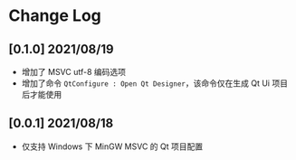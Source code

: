 <!--
 * @Coding: utf-8
 * @Author: vector-wlc
 * @Date: 2021-08-17 22:07:28
 * @Description: 
-->
# Change Log

## [0.1.0] 2021/08/19

* 增加了 MSVC utf-8 编码选项
* 增加了命令 `QtConfigure : Open Qt Designer`，该命令仅在生成 Qt Ui 项目后才能使用

## [0.0.1] 2021/08/18

* 仅支持 Windows 下 MinGW MSVC 的 Qt 项目配置